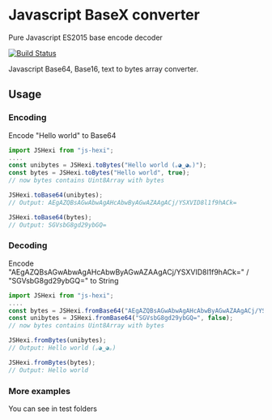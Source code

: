 # Javascript BaseX converter
Pure Javascript ES2015 base encode decoder

[![Build Status](https://travis-ci.org/thesimj/js-hexi.svg?branch=master)](https://github.com/thesimj/js-hexi)

Javascript Base64, Base16, text to bytes array converter.

## Usage

### Encoding
Encode "Hello world" to Base64 
```javascript
import JSHexi from "js-hexi";
....
const unibytes = JSHexi.toBytes("Hello world (｡◕‿◕｡)");
const bytes = JSHexi.toBytes("Hello world", true);
// now bytes contains Uint8Array with bytes

JSHexi.toBase64(unibytes);
// Output: AEgAZQBsAGwAbwAgAHcAbwByAGwAZAAgACj/YSXVID8l1f9hACk=

JSHexi.toBase64(bytes);
// Output: SGVsbG8gd29ybGQ=
```
### Decoding
Encode "AEgAZQBsAGwAbwAgAHcAbwByAGwAZAAgACj/YSXVID8l1f9hACk=" / "SGVsbG8gd29ybGQ=" to String 
```javascript
import JSHexi from "js-hexi";
....
const bytes = JSHexi.fromBase64("AEgAZQBsAGwAbwAgAHcAbwByAGwAZAAgACj/YSXVID8l1f9hACk=");
const unibytes = JSHexi.fromBase64("SGVsbG8gd29ybGQ=", false);
// now bytes contains Uint8Array with bytes

JSHexi.fromBytes(unibytes);
// Output: Hello world (｡◕‿◕｡)

JSHexi.fromBytes(bytes);
// Output: Hello world
```

### More examples
You can see in test folders
